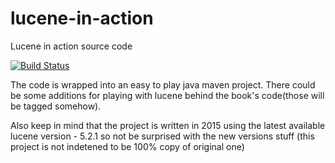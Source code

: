 # lucene-in-action
Lucene in action source code

[![Build Status](https://travis-ci.org/d-n-ust/lucene-in-action.svg?branch=master)](https://travis-ci.org/d-n-ust/lucene-in-action)

The code is wrapped into an easy to play java maven project.
There could be some additions for playing with lucene behind the book's code(those will be tagged somehow).

Also keep in mind that the project is written in 2015 using the latest available lucene version - 5.2.1
so not be surprised with the new versions stuff (this project is not indetened to be 100% copy of original one)